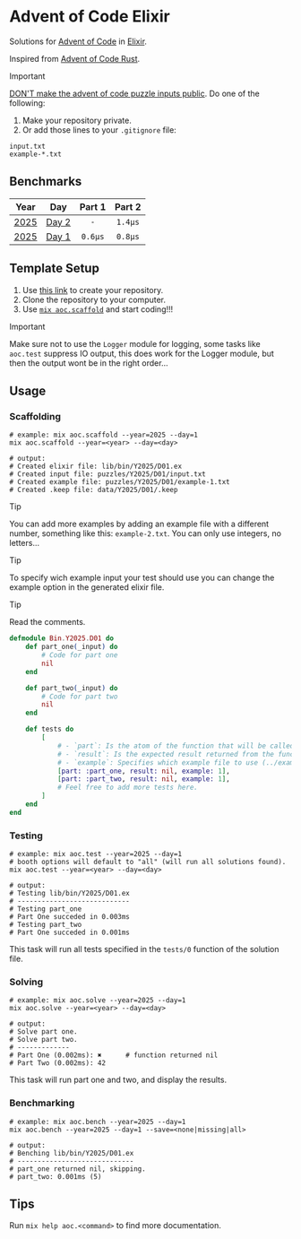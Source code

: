 # Advent of Code Elixir

Solutions for [Advent of Code](https://adventofcode.com/) in [Elixir](https://elixir-lang.org).

Inspired from [Advent of Code Rust](https://github.com/fspoettel/advent-of-code-rust).

> [!IMPORTANT]
> [DON'T make the advent of code puzzle inputs public](https://adventofcode.com/2024/about#:~:text=Can%20I%20copy,it%20something%20similar.). Do one of the following:
> 1. Make your repository private.
> 2. Or add those lines to your `.gitignore` file:
> ```shell
> input.txt
> example-*.txt
> ```

<!--- benchmarking table --->
## Benchmarks

| Year | Day | Part 1 | Part 2 |
| :---: | :---: | :---: | :---: |
| [2025](https://adventofcode.com/2025) | [Day 2](./lib/bin/Y2025/D02.ex) | `-` | `1.4µs` |
| [2025](https://adventofcode.com/2025) | [Day 1](./lib/bin/Y2025/D01.ex) | `0.6µs` | `0.8µs` |
<!--- benchmarking table --->

## Template Setup

1. Use [this link](https://github.com/bnsdlr/adventofcode-elixir/generate) to create your repository.
2. Clone the repository to your computer.
3. Use [`mix aoc.scaffold`](https://github.com/bnsdlr/adventofcode-elixir?tab=readme-ov-file#scaffolding) and start coding!!!

> [!IMPORTANT] 
> Make sure not to use the `Logger` module for logging, some tasks like `aoc.test` suppress IO output, this does work for the Logger module, but then the output wont be in the right order...

## Usage

### Scaffolding

```shell
# example: mix aoc.scaffold --year=2025 --day=1
mix aoc.scaffold --year=<year> --day=<day>

# output:
# Created elixir file: lib/bin/Y2025/D01.ex
# Created input file: puzzles/Y2025/D01/input.txt
# Created example file: puzzles/Y2025/D01/example-1.txt
# Created .keep file: data/Y2025/D01/.keep
```

> [!TIP]
> You can add more examples by adding an example file with a different number, something like this: `example-2.txt`.
> You can only use integers, no letters...

> [!TIP]
> To specify wich example input your test should use you can change the example option in the generated elixir file.

> [!TIP]
> Read the comments.

```elixir
defmodule Bin.Y2025.D01 do
	def part_one(_input) do
		# Code for part one
		nil
	end

	def part_two(_input) do
		# Code for part two
		nil
	end

	def tests do
		[
			# - `part`: Is the atom of the function that will be called from the test.
			# - `result`: Is the expected result returned from the function.
			# - `example`: Specifies which example file to use (../example-<example>.txt).
			[part: :part_one, result: nil, example: 1],
			[part: :part_two, result: nil, example: 1],
			# Feel free to add more tests here.
		]
	end
end
```

### Testing

```shell
# example: mix aoc.test --year=2025 --day=1
# booth options will default to "all" (will run all solutions found).
mix aoc.test --year=<year> --day=<day>

# output:
# Testing lib/bin/Y2025/D01.ex
# ----------------------------
# Testing part_one
# Part One succeded in 0.003ms
# Testing part_two
# Part One succeded in 0.001ms
```

This task will run all tests specified in the `tests/0` function of the solution file.

### Solving

```shell
# example: mix aoc.solve --year=2025 --day=1
mix aoc.solve --year=<year> --day=<day>

# output:
# Solve part one.
# Solve part two.
# -------------
# Part One (0.002ms): ✖		 # function returned nil
# Part Two (0.002ms): 42
```

This task will run part one and two, and display the results. 

### Benchmarking

```shell
# example: mix aoc.bench --year=2025 --day=1
mix aoc.bench --year=2025 --day=1 --save=<none|missing|all>

# output:
# Benching lib/bin/Y2025/D01.ex
# -----------------------------
# part_one returned nil, skipping.
# part_two: 0.001ms (5)
```

## Tips

Run `mix help aoc.<command>` to find more documentation.
